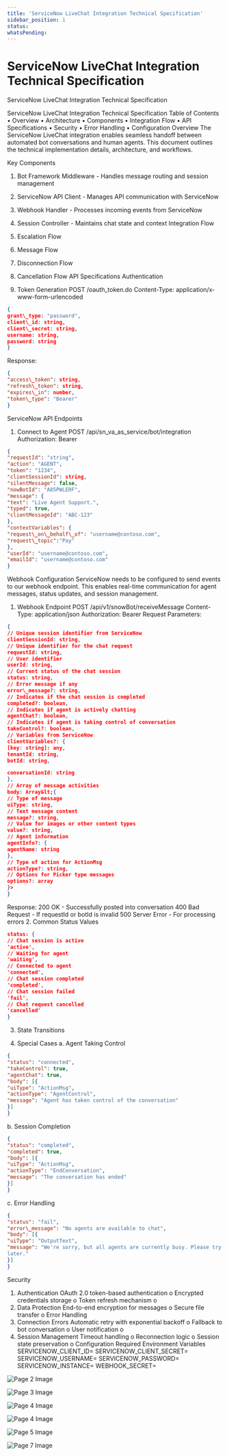 ```yaml
---
title: 'ServiceNow LiveChat Integration Technical Specification'
sidebar_position: 1
status: 
whatsPending: 
---
```



# ServiceNow LiveChat Integration Technical Specification



ServiceNow LiveChat Integration
Technical Specification


ServiceNow LiveChat Integration Technical
Specification
Table of Contents
• Overview
• Architecture
• Components
• Integration Flow
• API Specifications
• Security
• Error Handling
• Configuration
Overview
The ServiceNow LiveChat integration enables seamless handoff between automated bot conversations
and human agents. This document outlines the technical implementation details, architecture, and
workflows.

Key Components
1. Bot Framework Middleware - Handles message routing and session management
2. ServiceNow API Client - Manages API communication with ServiceNow
3. Webhook Handler - Processes incoming events from ServiceNow
4. Session Controller - Maintains chat state and context
Integration Flow
1. Escalation Flow

2. Message Flow
3. Disconnection Flow

4. Cancellation Flow
API Specifications
Authentication
1. Token Generation
POST /oauth\_token.do
Content-Type: application/x-www-form-urlencoded
```json
{
grant\_type: "password",
client\_id: string,
client\_secret: string,
username: string,
password: string
}
```
Response:
```json
{
"access\_token": string,
"refresh\_token": string,
"expires\_in": number,
"token\_type": "Bearer"
}
```
ServiceNow API Endpoints
1. Connect to Agent
POST /api/sn\_va\_as\_service/bot/integration
Authorization: Bearer 
```json
{
"requestId": "string",
"action": "AGENT",
"token": "1234",
"clientSessionId": string,
"silentMessage": false,
"nowBotId": "A85PWLERF",
"message": {
"text": "Live Agent Support.",
"typed": true,
"clientMessageId": "ABC-123"
},
"contextVariables": {
"request\_on\_behalf\_of": "username@contoso.com",
"request\_topic":"Pay"
},
"userId": "username@contoso.com",
"emailId": "username@contoso.com"
}
```
Webhook Configuration
ServiceNow needs to be configured to send events to our webhook endpoint. This enables real-time
communication for agent messages, status updates, and session management.
1. Webhook Endpoint
POST /api/v1/snowBot/receiveMessage
Content-Type: application/json
Authorization: Bearer 
Request Parameters:
```json
{
// Unique session identifier from ServiceNow
clientSessionId: string,
// Unique identifier for the chat request
requestId: string,
// User identifier
userId: string,
// Current status of the chat session
status: string,
// Error message if any
error\_message?: string,
// Indicates if the chat session is completed
completed?: boolean,
// Indicates if agent is actively chatting
agentChat?: boolean,
// Indicates if agent is taking control of conversation
takeControl?: boolean,
// Variables from ServiceNow
clientVariables?: {
[key: string]: any,
tenantId: string,
botId: string,

conversationId: string
},
// Array of message activities
body: Array&lt;{
// Type of message
uiType: string,
// Text message content
message?: string,
// Value for images or other content types
value?: string,
// Agent information
agentInfo?: {
agentName: string
},
// Type of action for ActionMsg
actionType?: string,
// Options for Picker type messages
options?: array
}>
}
```
Response:
200 OK - Successfully posted into conversation
400 Bad Request - If requestId or botId is invalid
500 Server Error - For processing errors
2. Common Status Values
```json
status: {
// Chat session is active
'active',
// Waiting for agent
'waiting',
// Connected to agent
'connected',
// Chat session completed
'completed',
// Chat session failed
'fail',
// Chat request cancelled
'cancelled'
}
```
3. State Transitions

4. Special Cases
a. Agent Taking Control
```json
{
"status": "connected",
"takeControl": true,
"agentChat": true,
"body": [{
"uiType": "ActionMsg",
"actionType": "AgentControl",
"message": "Agent has taken control of the conversation"
}]
}
```
b. Session Completion
```json
{
"status": "completed",
"completed": true,
"body": [{
"uiType": "ActionMsg",
"actionType": "EndConversation",
"message": "The conversation has ended"
}]
}
```
c. Error Handling
```json
{
"status": "fail",
"error\_message": "No agents are available to chat",
"body": [{
"uiType": "OutputText",
"message": "We're sorry, but all agents are currently busy. Please try again
later."
}]
}
```
Security
1. Authentication
OAuth 2.0 token-based authentication
o
Encrypted credentials storage
o
Token refresh mechanism
o
2. Data Protection
End-to-end encryption for messages
o
Secure file transfer
o
Error Handling
1. Connection Errors
Automatic retry with exponential backoff
o
Fallback to bot conversation
o
User notification
o
2. Session Management
Timeout handling
o
Reconnection logic
o
Session state preservation
o
Configuration
Required Environment Variables
SERVICENOW\_CLIENT\_ID=
SERVICENOW\_CLIENT\_SECRET=
SERVICENOW\_USERNAME=
SERVICENOW\_PASSWORD=
SERVICENOW\_INSTANCE=
WEBHOOK\_SECRET=


![Page 2 Image](/img/reference/ServiceNow%20Integration/LiveChat/images/ServiceNow-LiveChat-Integration-Technical-Specification_page2_4.png)

![Page 3 Image](/img/reference/ServiceNow%20Integration/LiveChat/images/ServiceNow-LiveChat-Integration-Technical-Specification_page3_4.png)

![Page 4 Image](/img/reference/ServiceNow%20Integration/LiveChat/images/ServiceNow-LiveChat-Integration-Technical-Specification_page4_4.png)

![Page 4 Image](/img/reference/ServiceNow%20Integration/LiveChat/images/ServiceNow-LiveChat-Integration-Technical-Specification_page4_5.png)

![Page 5 Image](/img/reference/ServiceNow%20Integration/LiveChat/images/ServiceNow-LiveChat-Integration-Technical-Specification_page5_4.png)

![Page 7 Image](/img/reference/ServiceNow%20Integration/LiveChat/images/ServiceNow-LiveChat-Integration-Technical-Specification_page7_4.png)


